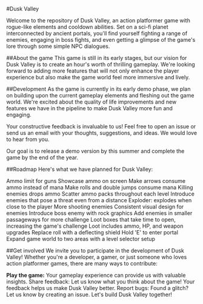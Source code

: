 #Dusk Valley

Welcome to the repository of Dusk Valley, an action platformer game with rogue-like elements and cooldown abilities. Set on a sci-fi planet interconnected by ancient portals, you'll find yourself fighting a range of enemies, engaging in boss fights, and even getting a glimpse of the game's lore through some simple NPC dialogues.

##About the game
This game is still in its early stages, but our vision for Dusk Valley is to create an hour's worth of thrilling gameplay. We're looking forward to adding more features that will not only enhance the player experience but also make the game world feel more immersive and lively.

##Development
As the game is currently in its early demo phase, we plan on building upon the current gameplay elements and fleshing out the game world. We're excited about the quality of life improvements and new features we have in the pipeline to make Dusk Valley more fun and engaging.

Your constructive feedback is invaluable to us! Feel free to open an issue or send us an email with your thoughts, suggestions, and ideas. We would love to hear from you.

Our goal is to release a demo version by this summer and complete the game by the end of the year.

##Roadmap
Here's what we have planned for Dusk Valley:

 Ammo limit for guns
 Showcase ammo on screen
 Make arrows consume ammo instead of mana
 Make rolls and double jumps consume mana
 Killing enemies drops ammo
 Scatter ammo packs throughout each level
 Introduce enemies that pose a threat even from a distance
 Exploder: explodes when close to the player
 More shooting enemies
 Consistent visual design for enemies
 Introduce boss enemy with rock graphics
 Add enemies in smaller passageways for more challenge
 Loot boxes that take time to open, increasing the game's challenge
 Loot includes ammo, HP, and weapon upgrades
 Replace roll with a deflecting shield
 Hold 'E' to enter portal
 Expand game world to two areas with a level selector setup

##Get involved
We invite you to participate in the development of Dusk Valley! Whether you're a developer, a gamer, or just someone who loves action platformer games, there are many ways to contribute:

**Play the game:** Your gameplay experience can provide us with valuable insights.
Share feedback: Let us know what you think about the game! Your feedback helps us make Dusk Valley better.
Report bugs: Found a glitch? Let us know by creating an issue.
Let's build Dusk Valley together!